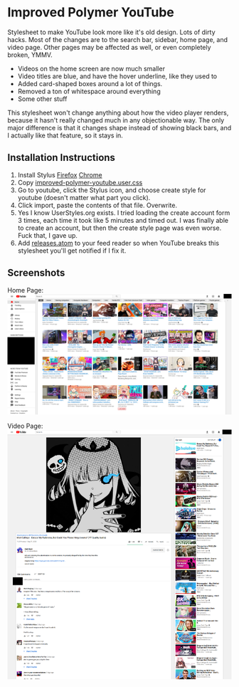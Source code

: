 # Improved Polymer YouTube

Stylesheet to make YouTube look more like it's old design. Lots of dirty hacks.
Most of the changes are to the search bar, sidebar, home page, and video page.
Other pages may be affected as well, or even completely broken, YMMV.

* Videos on the home screen are now much smaller
* Video titles are blue, and have the hover underline, like they used to
* Added card-shaped boxes around a lot of things.
* Removed a ton of whitespace around everything
* Some other stuff

This stylesheet won't change anything about how the video player renders,
because it hasn't really changed much in any objectionable way. The only major
difference is that it changes shape instead of showing black bars, and I
actually like that feature, so it stays in.

## Installation Instructions

1. Install Stylus [Firefox](https://addons.mozilla.org/en-US/firefox/addon/styl-us/) [Chrome](https://chrome.google.com/webstore/detail/stylus/clngdbkpkpeebahjckkjfobafhncgmne)
2. Copy [improved-polymer-youtube.user.css](improved-polymer-youtube.user.css)
3. Go to youtube, click the Stylus icon, and choose create style for youtube
   (doesn't matter what part you click).
4. Click import, paste the contents of that file. Overwrite.
5. Yes I know UserStyles\.org exists. I tried loading the create account form 3
   times, each time it took like 5 minutes and timed out. I was finally able to
   create an account, but then the create style page was even worse. Fuck that,
   I gave up.
6. Add [releases.atom](../../releases.atom) to your feed reader so when YouTube breaks
   this stylesheet you'll get notified if I fix it.

## Screenshots

Home Page: 
![Home Page](shot/home.png)

Video Page:
![Video Page](shot/watch.png)
